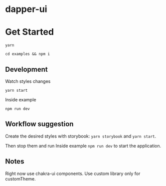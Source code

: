 # dapper-ui

# Get Started

`yarn`

`cd examples && npm i`

## Development

Watch styles changes

`yarn start`

Inside example

`npm run dev`

## Workflow suggestion

Create the desired styles with storybook: `yarn storybook` and `yarn start`.

Then stop them and run Inside example `npm run dev` to start the application.

## Notes

Right now use chakra-ui components. Use custom library only for customTheme.
